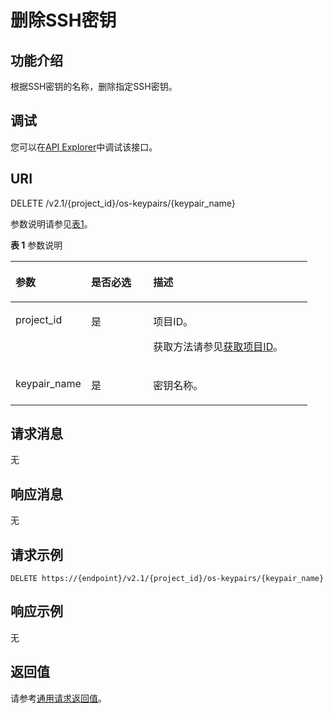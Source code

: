 # 删除SSH密钥<a name="ecs_03_1204"></a>

## 功能介绍<a name="section33132068"></a>

根据SSH密钥的名称，删除指定SSH密钥。

## 调试<a name="section926243314015"></a>

您可以在[API Explorer](https://apiexplorer.developer.huaweicloud.com/apiexplorer/doc?product=ECS&api=NovaDeleteKeypair)中调试该接口。

## URI<a name="section29753161"></a>

DELETE /v2.1/\{project\_id\}/os-keypairs/\{keypair\_name\}

参数说明请参见[表1](#table48776445)。

**表 1**  参数说明

<a name="table48776445"></a>
<table><thead align="left"><tr id="row64721603"><th class="cellrowborder" valign="top" width="25.44%" id="mcps1.2.4.1.1"><p id="p5187119"><a name="p5187119"></a><a name="p5187119"></a>参数</p>
</th>
<th class="cellrowborder" valign="top" width="20.93%" id="mcps1.2.4.1.2"><p id="p17503500"><a name="p17503500"></a><a name="p17503500"></a>是否必选</p>
</th>
<th class="cellrowborder" valign="top" width="53.63%" id="mcps1.2.4.1.3"><p id="p8497414"><a name="p8497414"></a><a name="p8497414"></a>描述</p>
</th>
</tr>
</thead>
<tbody><tr id="row8464456"><td class="cellrowborder" valign="top" width="25.44%" headers="mcps1.2.4.1.1 "><p id="p14532322"><a name="p14532322"></a><a name="p14532322"></a>project_id</p>
</td>
<td class="cellrowborder" valign="top" width="20.93%" headers="mcps1.2.4.1.2 "><p id="p36267453"><a name="p36267453"></a><a name="p36267453"></a>是</p>
</td>
<td class="cellrowborder" valign="top" width="53.63%" headers="mcps1.2.4.1.3 "><p id="p37593705"><a name="p37593705"></a><a name="p37593705"></a>项目ID。</p>
<p id="p1180512217438"><a name="p1180512217438"></a><a name="p1180512217438"></a>获取方法请参见<a href="获取项目ID.md">获取项目ID</a>。</p>
</td>
</tr>
<tr id="row65190153"><td class="cellrowborder" valign="top" width="25.44%" headers="mcps1.2.4.1.1 "><p id="p45911036"><a name="p45911036"></a><a name="p45911036"></a>keypair_name</p>
</td>
<td class="cellrowborder" valign="top" width="20.93%" headers="mcps1.2.4.1.2 "><p id="p27806444"><a name="p27806444"></a><a name="p27806444"></a>是</p>
</td>
<td class="cellrowborder" valign="top" width="53.63%" headers="mcps1.2.4.1.3 "><p id="p37729472"><a name="p37729472"></a><a name="p37729472"></a>密钥名称。</p>
</td>
</tr>
</tbody>
</table>

## 请求消息<a name="section66451858"></a>

无

## 响应消息<a name="section61195818"></a>

无

## 请求示例<a name="section118665219435"></a>

```
DELETE https://{endpoint}/v2.1/{project_id}/os-keypairs/{keypair_name}
```

## 响应示例<a name="section19716123044320"></a>

无

## 返回值<a name="section13891457"></a>

请参考[通用请求返回值](通用请求返回值.md)。

